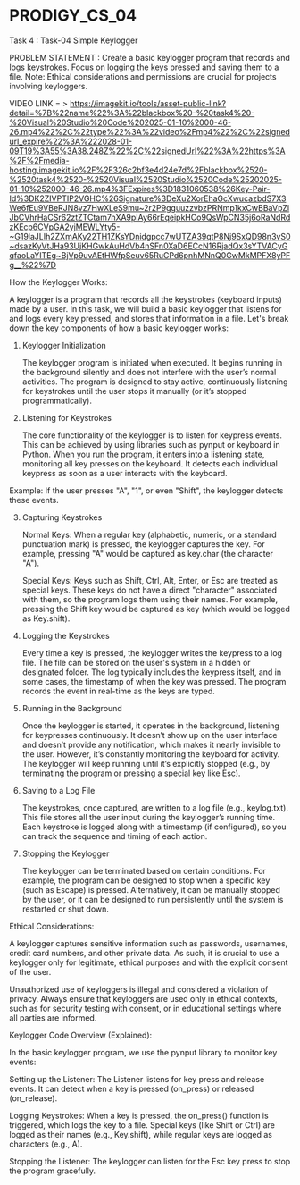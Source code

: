 # PRODIGY_CS_04

Task 4 : Task-04 Simple Keylogger

PROBLEM STATEMENT : Create a basic keylogger program that records and logs keystrokes. 
Focus on logging the keys pressed and saving them to a file. 
Note: Ethical considerations and permissions are crucial for projects involving keyloggers.

VIDEO LINK = > https://imagekit.io/tools/asset-public-link?detail=%7B%22name%22%3A%22blackbox%20-%20task4%20-%20Visual%20Studio%20Code%202025-01-10%2000-46-26.mp4%22%2C%22type%22%3A%22video%2Fmp4%22%2C%22signedurl_expire%22%3A%222028-01-09T19%3A55%3A38.248Z%22%2C%22signedUrl%22%3A%22https%3A%2F%2Fmedia-hosting.imagekit.io%2F%2F326c2bf3e4d24e7d%2Fblackbox%2520-%2520task4%2520-%2520Visual%2520Studio%2520Code%25202025-01-10%252000-46-26.mp4%3FExpires%3D1831060538%26Key-Pair-Id%3DK2ZIVPTIP2VGHC%26Signature%3DeXu2XorEhaGcXwucazbdS7X3We6fEu9VBeRJN8vz7HwXLeS9mu~2r2P9gguuzzvbzPRNmp1kxCwBBaVpZlJbCVhrHaCSr62ztZTCtam7nXA9pIAy66rEqeipkHCo9QsWpCN35j6oRaNdRdzKEcp6CVpGA2yjMEWLYty5-~G19laJLIh2ZXmAKy22TH1ZKsYDnidgpcc7wUTZA39qtP8Nj9SxQD98n3vS0~dsazKyVtJHa93UjKHGwkAuHdVb4nSFn0XaD6ECcN16RjadQx3sYTVACyGqfaoLaYITEg~BjVp9uvAEtHWfpSeuv65RuCPd6pnhMNnQ0GwMkMPFX8yPFg__%22%7D

How the Keylogger Works:

A keylogger is a program that records all the keystrokes (keyboard inputs) made by a user. In this task, we will build a basic keylogger that listens for and logs every key pressed, and stores that information in a file. Let's break down the key components of how a basic keylogger works:

1. Keylogger Initialization

    The keylogger program is initiated when executed. It begins running in the background silently and does not interfere with the user’s normal activities.
    The program is designed to stay active, continuously listening for keystrokes until the user stops it manually (or it’s stopped programmatically).

2. Listening for Keystrokes

    The core functionality of the keylogger is to listen for keypress events. This can be achieved by using libraries such as pynput or keyboard in Python.
    When you run the program, it enters into a listening state, monitoring all key presses on the keyboard. It detects each individual keypress as soon as a user interacts with the keyboard.

Example: If the user presses "A", "1", or even "Shift", the keylogger detects these events.

3. Capturing Keystrokes

   Normal Keys: When a regular key (alphabetic, numeric, or a standard punctuation mark) is pressed, the keylogger captures the key.
        For example, pressing "A" would be captured as key.char (the character "A").

    Special Keys: Keys such as Shift, Ctrl, Alt, Enter, or Esc are treated as special keys. These keys do not have a direct "character" associated with them, so the program logs them using their names.
        For example, pressing the Shift key would be captured as key (which would be logged as Key.shift).

5. Logging the Keystrokes

    Every time a key is pressed, the keylogger writes the keypress to a log file. The file can be stored on the user's system in a hidden or designated folder.
    The log typically includes the keypress itself, and in some cases, the timestamp of when the key was pressed. The program records the event in real-time as the keys are typed.

6. Running in the Background

    Once the keylogger is started, it operates in the background, listening for keypresses continuously.
    It doesn’t show up on the user interface and doesn’t provide any notification, which makes it nearly invisible to the user. However, it’s constantly monitoring the keyboard for activity.
    The keylogger will keep running until it’s explicitly stopped (e.g., by terminating the program or pressing a special key like Esc).

7. Saving to a Log File

    The keystrokes, once captured, are written to a log file (e.g., keylog.txt). This file stores all the user input during the keylogger’s running time.
    Each keystroke is logged along with a timestamp (if configured), so you can track the sequence and timing of each action.

8. Stopping the Keylogger

    The keylogger can be terminated based on certain conditions. For example, the program can be designed to stop when a specific key (such as Escape) is pressed.
    Alternatively, it can be manually stopped by the user, or it can be designed to run persistently until the system is restarted or shut down.

Ethical Considerations:

  A keylogger captures sensitive information such as passwords, usernames, credit card numbers, and other private data. As such, it is crucial to use a keylogger only for legitimate, ethical purposes and with the explicit consent of the user.
  
  Unauthorized use of keyloggers is illegal and considered a violation of privacy. Always ensure that keyloggers are used only in ethical contexts, such as for security testing with consent, or in educational settings where all parties are informed.

Keylogger Code Overview (Explained):

In the basic keylogger program, we use the pynput library to monitor key events:

  Setting up the Listener:
        The Listener listens for key press and release events.
        It can detect when a key is pressed (on_press) or released (on_release).

  Logging Keystrokes:
        When a key is pressed, the on_press() function is triggered, which logs the key to a file.
        Special keys (like Shift or Ctrl) are logged as their names (e.g., Key.shift), while regular keys are logged as characters (e.g., A).

  Stopping the Listener:
        The keylogger can listen for the Esc key press to stop the program gracefully.
